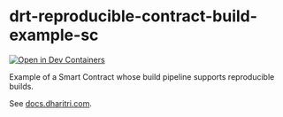 # drt-reproducible-contract-build-example-sc

[![Open in Dev Containers](https://img.shields.io/static/v1?label=Dev%20Containers&message=Open&color=blue&logo=visualstudiocode)](https://vscode.dev/redirect?url=vscode://ms-vscode-remote.remote-containers/cloneInVolume?url=https://github.com/dharitri/mx-reproducible-contract-build-example-sc)

Example of a Smart Contract whose build pipeline supports reproducible builds.

See [docs.dharitri.com](https://docs.dharitri.com/developers/reproducible-contract-builds).

